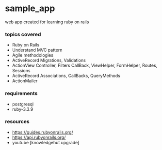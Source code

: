# sample_app
web app created for learning ruby on rails

### topics covered
- Ruby on Rails
- Understand MVC pattern
- Agile methodologies
- ActiveRecord Migrations, Validations
- ActionView Controller, Filters CallBack, ViewHelper, FormHelper, Routes, Sessions
- ActiveRecord Associations, CallBacks, QueryMethods
- ActionMailer

### requirements
- postgresql
- ruby-3.3.9

### resources
- https://guides.rubyonrails.org/
- https://api.rubyonrails.org/
- youtube [knowledgehut upgrade]
